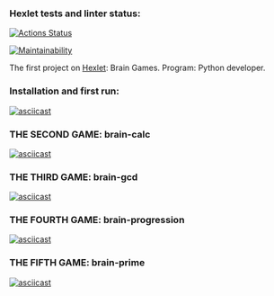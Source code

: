 ### Hexlet tests and linter status:
[![Actions Status](https://github.com/ivanvasutinskiy/python-project-49/actions/workflows/hexlet-check.yml/badge.svg)](https://github.com/ivanvasutinskiy/python-project-49/actions)

[![Maintainability](https://api.codeclimate.com/v1/badges/5e002949e4c499150d5e/maintainability)](https://codeclimate.com/github/ivanvasutinskiy/python-project-49/maintainability)

The first project on [Hexlet](https://ru.hexlet.io/professions/python/projects/49): Brain Games.   Program: Python developer.

### Installation and first run:

[![asciicast](https://asciinema.org/a/JBZ5IDG4RcQpDtCl0nX0dHb3z.svg)](https://asciinema.org/a/JBZ5IDG4RcQpDtCl0nX0dHb3z)

### THE SECOND GAME: brain-calc

[![asciicast](https://asciinema.org/a/eBLwIgt4bvKg95l9YbQzut7gp.svg)](https://asciinema.org/a/eBLwIgt4bvKg95l9YbQzut7gp)

### THE THIRD GAME: brain-gcd

[![asciicast](https://asciinema.org/a/vXRRiDnzBx0r5Q6xjE9iSBHZf.svg)](https://asciinema.org/a/vXRRiDnzBx0r5Q6xjE9iSBHZf)

### THE FOURTH GAME: brain-progression

[![asciicast](https://asciinema.org/a/kSeWIg1XFAvI37egtMgaKHNqK.svg)](https://asciinema.org/a/kSeWIg1XFAvI37egtMgaKHNqK)

### THE FIFTH GAME: brain-prime

[![asciicast](https://asciinema.org/a/zIBoTjFRs9zhiKysSPEI6u2ya.svg)](https://asciinema.org/a/zIBoTjFRs9zhiKysSPEI6u2ya)